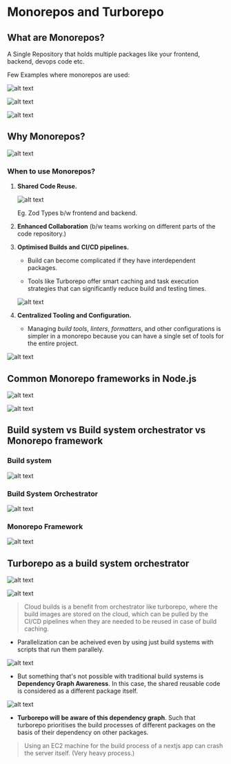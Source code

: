 # Monorepos and Turborepo

## What are Monorepos?

A Single Repository that holds multiple packages like your frontend, backend, devops code etc.

Few Examples where monorepos are used:

![alt text](image-1.png)

![alt text](image-2.png)

![alt text](image.png)

## Why Monorepos?

![alt text](image-3.png)

### When to use Monorepos?

1. **Shared Code Reuse.**

    ![alt text](image-4.png)

    Eg. Zod Types b/w frontend and backend.

2. **Enhanced Collaboration** (b/w teams working on different parts of the code repository.)

3. **Optimised Builds and CI/CD pipelines.**

    - Build can become complicated if they have interdependent packages.

    - Tools like Turborepo offer smart caching and task execution strategies that can significantly reduce build and testing times.

    ![alt text](image-5.png)

4. **Centralized Tooling and Configuration.**

    - Managing *build tools*, *linters*, *formatters*, and other configurations is simpler in a monorepo because you can have
    a single set of tools for the entire project.

![alt text](image-6.png)

## Common Monorepo frameworks in Node.js

![alt text](image-7.png)

![alt text](image-8.png)

## Build system vs Build system orchestrator vs Monorepo framework

### Build system

![alt text](image-9.png)

### Build System Orchestrator

![alt text](image-10.png)

### Monorepo Framework

![alt text](image-11.png)

## Turborepo as a build system orchestrator

![alt text](image-12.png)

![alt text](image-13.png)

>Cloud builds is a benefit from orchestrator like turborepo, where the build images are stored on the cloud, which can be pulled by the CI/CD pipelines when they are needed to be reused in case of build caching.

- Parallelization can be acheived even by using just build systems with scripts that run them parallely.

![alt text](image-15.png)

- But something that's not possible with traditional build systems is **Dependency Graph Awareness**. In this case, the shared reusable code is considered as a different package itself.

![alt text](image-14.png)

- **Turborepo will be aware of this dependency graph**. Such that turborepo prioritises the build processes of different packages on the basis of their dependency on other packages.

>Using an EC2 machine for the build process of a nextjs app can crash the server itself. (Very heavy process.)
